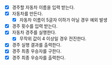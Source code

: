 - [x] 경주할 자동차 이름을 입력 받는다.
- [x] 자동차를 만든다.
    -  [x] 자동차 이름이 5글자 이하가 아닐 경우 예외 발생
- [x] 경주 횟수를 입력 받는다.
- [x] 자동차 경주를 실행한다.
    - [x] 무작위 값이 4 이상일 경우 전진한다.
- [x] 경주 실행 결과를 출력한다.
- [x] 경주 최종 우승자를 구한다.
- [x] 경주 최종 우승자를 출력한다.
